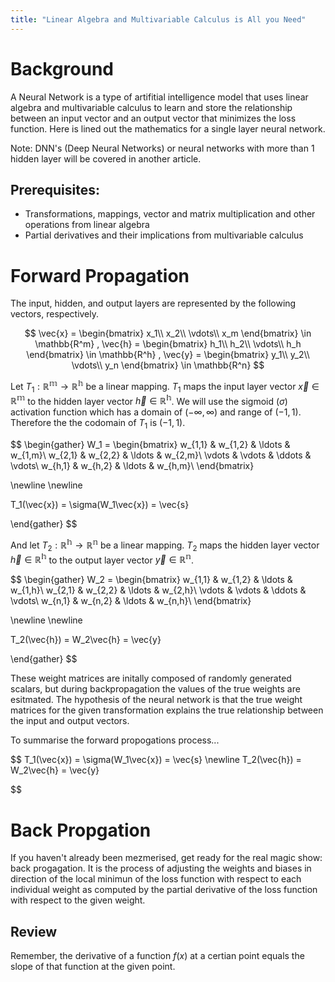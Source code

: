 ```yaml
---
title: "Linear Algebra and Multivariable Calculus is All you Need"
---
```



# Background

A Neural Network is a type of artifitial intelligence model that uses linear algebra and multivariable calculus to learn and store the relationship between an input vector and an output vector that minimizes the loss function. Here is lined out the mathematics for a single layer neural network.

Note: DNN's (Deep Neural Networks) or neural networks with more than 1 hidden layer will be covered in another article.

## Prerequisites:
- Transformations, mappings, vector and matrix multiplication and other operations from linear algebra
- Partial derivatives and their implications from multivariable calculus

# Forward Propagation
The input, hidden, and output layers are represented by the following vectors, respectively.


$$
\vec{x} =
\begin{bmatrix}
	x_1\\
	x_2\\
	\vdots\\
	x_m
\end{bmatrix} \in \mathbb{R^m}
,
\vec{h} =
\begin{bmatrix}
	h_1\\
	h_2\\
	\vdots\\
	h_h
\end{bmatrix} \in \mathbb{R^h}
,
\vec{y} =
\begin{bmatrix}
	y_1\\
	y_2\\
	\vdots\\
	y_n
\end{bmatrix} \in \mathbb{R^n}
$$


Let $T_1: \mathbb{R^m}	\rightarrow \mathbb{R^h}$ be a linear mapping. $T_1$ maps the input layer vector $\vec{x} \in \mathbb{R^m}$ to the hidden layer vector  $\vec{h} \in \mathbb{R^h}$. We will use the sigmoid ($\sigma$) activation function which has a domain of $(-\infty,\infty)$ and range of $(-1,1)$. Therefore the the codomain of $T_1$ is $(-1,1)$.


$$
\begin{gather}
W_1 =
	\begin{bmatrix}
	w_{1,1} & w_{1,2} & \ldots & w_{1,m}\\
	w_{2,1} & w_{2,2} & \ldots & w_{2,m}\\
	\vdots & \vdots & \ddots & \vdots\\
	w_{h,1} & w_{h,2} & \ldots & w_{h,m}\\
	\end{bmatrix}

\newline
\newline

T_1(\vec{x}) = \sigma(W_1\vec{x}) = \vec{s}

\end{gather}
$$


And let $T_2: \mathbb{R^h}	\rightarrow \mathbb{R^n}$ be a linear mapping. $T_2$ maps the hidden layer vector $\vec{h} \in \mathbb{R^h}$ to the output layer vector  $\vec{y} \in \mathbb{R^n}$.


$$
\begin{gather}
W_2 = \begin{bmatrix}
	w_{1,1} & w_{1,2} & \ldots & w_{1,h}\\
	w_{2,1} & w_{2,2} & \ldots & w_{2,h}\\
	\vdots & \vdots & \ddots & \vdots\\
	w_{n,1} & w_{n,2} & \ldots & w_{n,h}\\
	\end{bmatrix}

\newline
\newline

T_2(\vec{h}) = W_2\vec{h} = \vec{y}

\end{gather}
$$


These weight matrices are initally composed of randomly generated scalars, but during backpropagation the values of the true weights are esitmated. The hypothesis of the neural network is that the true weight matrices for the given transformation explains the true relationship between the input and output vectors.

To summarise the forward propogations process...

$$
T_1(\vec{x}) = \sigma(W_1\vec{x}) = \vec{s}
\newline
T_2(\vec{h}) = W_2\vec{h} = \vec{y}

$$

# Back Propgation

If you haven't already been mezmerised, get ready for the real magic show: back progagation. It is the process of adjusting the weights and biases in direction of the local minimun of the loss function with respect to each individual weight as computed by the partial derivative of the loss function with respect to the given weight.

## Review
Remember, the derivative of a function $f(x)$ at a certian point equals the slope of that function at the given point.





